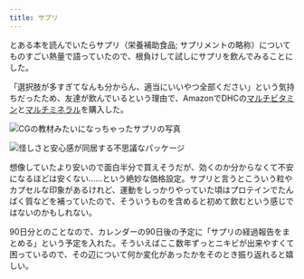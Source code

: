 ```yaml
---
title: サプリ
---
```

とある本を読んでいたらサプリ（栄養補助食品; サプリメントの略称）についてものすごい熱量で語っていたので、根負けして試しにサプリを飲んでみることにした。

「選択肢が多すぎてなんも分からん、適当にいいやつ全部ください」という気持ちだったため、友達が飲んでいるという理由で、AmazonでDHCの[マルチビタミン](https://www.amazon.co.jp/dp/B00GX1E3R6?th=1)と[マルチミネラル](https://www.amazon.co.jp/dp/B01MSSWA5K)を購入した。

![](https://lh3.googleusercontent.com/docs/ADP-6oFAXNqJ4fLOr7el6YuRyRuTCeiNSVx24276Fw_XJ8g3s4f-pOTJHxatYizE1jxZuz-kR5f7eCWTqdb1CrXpnSIZ1vK6_Nz_HbmoMnY2Dv2RgoCI2TxQrw-yaOCNk9-UduP5Jz2HY0MVog6dpdkiVbr2YZOMxfUZii6rGEavGcBc2oAtJzSbsHs-hf7w2tAUUQ45Lhs6gbYCOZwgL3pNiMvPMg5x8m2Ar1m5D_eEJDA5lyDOcjS5TD4dBK0UlRGc5uxCm4477tM8CBr0bbgiXtFQOjiaSdRNal8ZQlOBwwsJwFmPhgmy3bdTSC5Q00DVKkgvtDhBFFEUxIHUy6G1E4l9o6PbT_a0Uim0pbB6FfZx2pCGh_uI0DIvg4z_2Ae_zWidyq-0Ti7HZnW8LyVn-j66hKFhqzPKV4BgEdcUiooeGG0Vzu9e3eMbS2h3GdO3eUPDCw6B5m0El4fOsCE1NTNChQqV6sOeO3BUzg5Dmun40UYGdsE7mMQoDO9l4_cxk_oHAgk1hpjEaFHbQroinXUp_G-4QjgCzmzdV-bQboxnz5xUqch4WyIgVJLolKU_jjed02EAfdQcXMHppQNkI3SuERXOYyxgx04F1PlczDZSeQ11Oh-N-IK95SmxM7GY3FxPNaY7B86nInKl6C9e2r8VLFihXpE8qDy8VF_AEZg5_CtaohG5boByYucdSu-nOh6uiqoJu-_gI3E3nGKBGVb9odhH6vg2AhKGrKzCCEwoPrhf-yC0Q8GU18Ed4BcXPpbgMyFyzS-kFifHESmVSRfh8ll06uxz4PxnfQiHKR95pfos49riYHhVv6T7OB-nAUHdnR16JmIkH_ufdOQb8-GYngHjb1K-v0a2-Gu0bo47iS3KYIAwk_riEHcJZPn_5m3hZRx5UHlICIWPaHDNwwWbEAOsApNjRtN8ELHaAD9Y8Lwarwr5ha8W4V7I--CRfs2tsw5Fv079h7xpb9KW5qr-LIcg33kMRi7KLpvvvmcTzhCd9rQhQJ9MVlDZFly4-S6Hd8HWzYQkbByWvTW_8f_j55Bd2WiYtWoejxzHJlZtpVvaqiR3O5Az5bT7pKPkGMJtj9MVQIl-BPaW_ZoSmVvk2G9ock-wIRvxjYY1ThubN6fneqTkNO85qu_xxDQAZLqcKaxEBVlCzFCngv34t_7qOqMAMq3BfFoajJr2AxIRhi2pKm-FAbQeWgC575IpGo89ELu1sl3LhJbiFmdOOmwFhZLK2ZhOwp_tXsOw5YH6RkHY "CGの教材みたいになっちゃったサプリの写真")

![](https://lh3.googleusercontent.com/docs/ADP-6oFEQyCa8Z2oYaw1SQsuff_EFbWffV2jYAZOxXNDCBIzcxd1DBn0oO3RFaNH-_Lkrn4g3gIOno-TrkGPNOZ-Jkymb7SONm6A-Hw8kHrbx_-aXB7-dB7gTB3jerkuLK-4WlWzbCTcEYIuLHT_3ye6ANGHs8NGt7U9gq1jPMhFWn1_J1MsfDk79XTnwqEjINYPE-5TtMK7CEliKNI9nOI4bMIgljd-3NsXztiFhCtzBXig2i4hNjQM4s7PjLj1ahabupimw4c2Q__Hn7pNnBHMVn2zog7XNnisZ4J5vlQiyy3b0iiYLzHGXPHb0tgJoqu5tmZDuOVsI7m_swR1F74PbhNQdkw_UrhgGWhlWS1In7lPg-oRZQhtoLsk3057ZNpMCDxfSvJ9fYFJ8s2-5yJ55FoTdLOHVfimVSU4ytPtqvQ7LI8Ugcnde5dtuyvVPjmXNQQhOnTgDScE1gM2Rr2CyLHFXqlmYKg88bwGfkBUofj4nCDZoGYrW7KgyWmcY685NEq3rlwBWoE29Ot_YCdLrCOUiJcv3bB9MBq9v_ho4wewuhwXtEGwUtegUt_2AEnP_TzbKcUUFccfsO7UCbZyecNiZUMylptYKEs69FOnFrEwADmiG12c1aUbjfC_Ll_S-dJT9JN7ZH-92xpbzdLBOHnHaf8PhX8TaR_jLZwQUyFG0m-Y72CtGir4tVhEQMkuNp2xdXwiHxdQ93giROWhttJ8GsMRqvk1w-43Ns-erG308WP2To_wc8G2qyOgRjjc1FVC464zZjG2P7otrvi47L20k0jAuW4d0BGQTskC4pyDsCpLz8OxbON4pbvk9ivuFEYylrSfAjknwXZbjwRiQ_Md3d12UuyvJWNG8kR6LJd9jcjg0F06RF7oxqbqY8eRtZLqdSSqbkjFp4yeWVjEMe_Pz6lYGFzdiRgXYtA5U_urIyYXaQe8eUGeeP63I3UlyDT417_Han_tWrEKyuOlrtmw6O5C-n5vHmtAG8PKU2sY5zHkcgxesVWu9gWxIIkOJi7TdvqGcGmbXlnW77UOMIxrTzSRXr_oENefIkUGq9enNBi4fxJHPIWhVg3P8NlfDvByelQDKnPT74ukiJ-x551eQYx5gHi3BQNyxoSrpOLSYNNK5KrPh3FLwWGYZ4rg_Fada9hAdzlxAgv-7Mvmq3_vliNcla7K5NJGbbe8lN8fNk9aqSUTcmsbIDy10Ubs0OaH1wWEVQPMTRu062sLjGzZbM9WI6BA8sHfQMkCh3Ad1s4W "怪しさと安心感が同居する不思議なパッケージ")

想像していたより安いので面白半分で買えそうだが、効くのか分からなくて不安になるほどは安くない……という絶妙な価格設定。サプリと言うとこういう粒やカプセルな印象があるけれど、運動をしっかりやっていた頃はプロテインでたんぱく質などを補っていたので、そういうものを含めると初めて飲むという感じではないのかもしれない。

90日分とのことなので、カレンダーの90日後の予定に「サプリの経過報告をまとめる」という予定を入れた。そういえばここ数年ずっとニキビが出来やすくて困っているので、その辺について何か変化があったかをそのとき振り返れると嬉しい。
